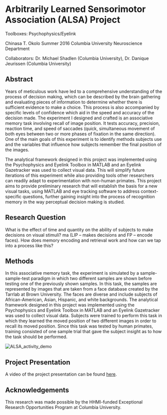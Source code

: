 # Arbitrarily Learned Sensorimotor Association (ALSA) Project
Toolboxes: Psychophysics/Eyelink

Chinasa T. Okolo
Summer 2016
Columbia University
Neuroscience Department

Collaborators: Dr. Michael Shadlen (Columbia University), Dr. Danique Jeurissen (Columbia University)

## Abstract
Years of meticulous work have led to a comprehensive understanding of the process of decision making, which can be described by the brain gathering and evaluating pieces of information to determine whether there is sufficient evidence to make a choice. This process is also accompanied by specific levels of confidence which aid in the speed and accuracy of the decision made. The experiment I designed and crafted is an associative memory task involving recall of image position. It tests accuracy, precision, reaction time, and speed of saccades (quick, simultaneous movement of both eyes between two or more phases of fixation in the same direction). One of the main goals of this experiment is to identify methods subjects use and the variables that influence how subjects remember the final position of the images. 

The analytical framework designed in this project was implemented using the Psychophysics and Eyelink Toolbox in MATLAB and an Eyelink Gazetracker was used to collect visual data. This will simplify future iterations of this experiment while also providing tools other researchers can readily adapt to experimentation with non-human primates. This project aims to provide preliminary research that will establish the basis for a new visual tasks, using MATLAB and eye tracking software to address context-specific questions, further gaining insight into the process of recognition memory in the way perceptual decision making is studied.


## Research Question
What is the effect of time and quantity on the ability of subjects to make decisions on visual stimuli?  ma (LIP – makes decisions and FP – encode faces). How does memory encoding and retrieval work and how can we tap into a process like this? 


## Methods
In this associative memory task, the experiment is simulated by a sample-sample-test paradigm in which two different samples are shown before testing one of the previously shown samples. In this task, the samples are represented by images that are taken from a face database created by the Tarrlab at Brown University. The faces are diverse and include subjects of African-American, Asian, Hispanic, and white backgrounds. The analytical framework designed in this project was implemented using the Psychophysics and Eyelink Toolbox in MATLAB and an Eyelink Gazetracker was used to collect visual data. Subjects were trained to perform this task in which they learned the moved position of two different images in order to recall its moved position. Since this task was tested by human primates, training consisted of one sample trial that gave the subject insight as to how the task should be performed. 

![ALSA_activity_demo](ALSA_demo)

## Project Presentation
A video of the project presentation can be found [here](https://www.youtube.com/watch?v=XP98nyfkWB0).

## Acknowledgements
This research was made possible by the HHMI-funded Exceptional Research Opportunities Program at Columbia University.
